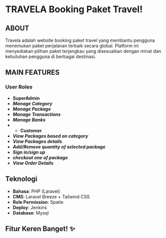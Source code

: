 # TRAVELA Booking Paket Travel!

## ABOUT 

Travela adalah website booking paket travel yang membantu pengguna menemukan paket perjalanan terbaik secara global. Platform ini menyediakan pilihan paket terjangkau yang disesuaikan dengan minat dan kebutuhan pengguna di berbagai destinasi.

## MAIN FEATURES
### User Roles
- **SuperAdmin**
- ***Manage Category***
- ***Manage Package***
- ***Manage Transactions***
- ***Manage Banks***
- - **Customer**
- ***View Packages based on category***
- ***View Packages details***
- ***Add/Remove quantity of selected package***
- ***Sign in/sign up***
- ***checkout one of package***
- ***View Order Details***
    

## Teknologi 

- **Bahasa**: PHP (Laravel) 
- **CMS**: Laravel Breeze + Tailwind CSS
- **Role Permission**: Spatie
- **Deploy**: Jenkins
- **Database**: Mysql

## Fitur Keren Banget! ✨


